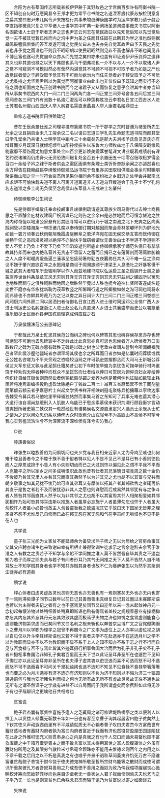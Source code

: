 <!-- { "loadSidebar": true } -->
　　合阳为古有莘国传志所载甚核伊尹耕于其野故邑之学宫南百歩许有阿衡书院一区不知创自何时万厯间县令王邦才更为常平仓书院之名遂湮客歳代篆苏按检锐意复之扁其堂曰志尹未几呉令尹来按检行其事未竣邑绅康国学时为运庠掌教乃请于鹾台李直指移檄竟兴复之举萃诸人士讲学其中旷典一新阐扬圣道洵盛事哉夫书院以阿衡名固欲诸人士逰于斯者志尹之志也尹志云何志在觉民故曰以先知觉后知以先觉觉后觉一夫不被其觉若已推而内之沟中尹为圣之任而其任固在此斯其为学之准也然则据皋鸣鼓簪佩俱集问答互发遂可谓之觉民矣曰未也夫亦先自觉耳故尹曰予天民之先觉者也非予觉之而谁也不则我不昭昭胡以使民昭昭然则见非不高也解非不晰也闻见非不博且富也遂可先觉自命众亦从而先觉之矣曰亦未也盖有印证焉伊尹乐尧舜之道非其义也非其道也禄之以天下弗顾也系马千驷弗视也一介不以与人一介不以取诸人尹之觉不可窥测不可模拟然必有莹然内湛觉其不可顾不可视不可取予者乃如是之严也故觉民者使之于辞受取予觉其有不可而勿欲勿为而任先觉者必于辞受取予之不可觉之尤蚤持之尤坚焉尹所以为真觉而阿衡事业由此出也非仅仅曰予既知之而实行不必符之谓也斯固古之先正创建书院而今之诸君子又从而恢复之意乎会讲其中者亦当知所从事矣书院西向大门一间二门三间两角门各一间正堂三间旁号舍各五间后堂三间旁厢舍各三间门外有池数十畆湍汇澄泓可以种莲称胜览云李君名日宣江西吉水人进士苏君名州俊山西曲沃人举人呉君名霖直隶蠡县人举人康君名姬鼎进士

　　重修志道书院置田供赡碑记

　　昔在壬辰余筮仕淮之司理寻摄府篆建书院一所于郡学之东时督漕为禇爱所先生允余之议且捐百金未几工竣余议二名以请曰志道曰学孔先生命题志道书院而颜其堂曰学孔堂余乃共诸人士明学其中距今三十余载矣先是郡大夫刘彬予氏詹见吾氏亦有增葺而岁月既深日就倾圯顷年山阳孙侯振生以东鲁大方师牧兹地于凡保障安戢维风剔蠧靡不厘饬而尤加意文事处金四百余更新焕美爰萃誉髦课文讲业既着成绩剞有课艺约说诸编而仍虑膏火无资恐致间辍复处金百五十余置田五十顷零召佃取租岁得金百四十余给子衿之肄于斯者供会之需区画俱有条理士类忻忻奋跃余闻之亦逌然喜也余方得告在籍赖鹾廵李缉敬侍御建弘运书院于吾里亦买田取租供赡会事余时时聨朋聚讲而山阳之举一时符合豪杰所见果尔相同余不敏枌社之乡旧逰之处学会并起南北应求讵不可愉快哉夫道不离人可离非道离道非人志道乌容缓道会于孔子士不学孔何名志道淮之多士尚无负侯至念哉侯山东莘县人壬戌进士名肇兴

　　侍御缉敬李公生祠记

　　先是侍御李缉敬氏奉命按鹾事且竣循例疏请避其尊族少司马得代以去绅士商民思之不置醵金庀材议建祠尸祝焉谋已定则告之余余曰是必胜地而后可恒念鹾池之胜海内称竒但以地隶公家悬有厉禁匪寻常可以逰衍乃于城之南池之北卜充爽之区向离剏祠甃以崇楼海条一带揽诸几席以奉侍御订期对越因而聚会青林翠巘环列为屏池光如镜一碧万顷春云秋雨朝旭晚霞虞庭解阜之歌洋洋宛在固无俟交叅互答而恍侍御在坐畅千仞之高风濯灵襟以絶滓不亦愉快乎哉窃尝谓世无善治由士不学道不学道则不爱人不爱上乃负上不爱下乃负下滔滔波逝何所底止侍御缵承家学师范名儒日有孳孳故其持斧而来也内絶私营外无贵态不啻留人之蓄而且捐已之有藩篱剖而蔼蔼肺腑输之人人席不暇暖周爰蚤遍三藩事至忘疲前箸毎勤五夜蠧弗任其乆习不难一旦之涤疴议不嫌于肇兴直欲百年之永振用是商讴于阛阓旅颂于津梁王人息慿社之奸暴客慑干城之武其大者轺车所至辄明学以作人而兹地建书院以弘运启三圣之扃钥开士类之蔀蒙廪养世世科条章章其风无穷则其泽无穷其泽无穷则其思无穷兹祠之建固所以寓思也地胜而祠与之俱胜祠胜而地因之増胜然毕竟以人胜也抚今追徃仁贤所寄遂成名迹奕世不磨亦有华栋犹新鞠为茂草牧竖之所踯躅行道之所揶揄如兹之洵可祠也祠将永而弗替也不亦鲜其埓哉乃为之记以劵之异日祠计大门三间二门三间正楼三间卷棚三间厢厨六间外房二间以居洒扫者侍御名日宣江西人进士维时同运邓公全悌广西人乡进士判运史公名躬盛浙江人进士赵公名九真直隶人乡进士共襄盛举而史公以署篆董事乐趋尽士民而乔县尹国栋肩理克成俱应载之石

　　万泉侯懐洙范公去思碑记

　　于都哉此万泉士甿思其侯范公而树之碑也何以碑寄其思也碑存侯存思亦存也碑可磨思不可磨也去思碑寰中不乏鲜此比此真思亦真可思也思侯者万人碑侯者万口奚取数尺之碑为无碑亦思有碑胜无碑是以碑之树也父老垂白者谓从髫到今所闻覩福我邑者罕此侯渉歴他疆域者亦谓罕埓其侯也余之所耳而目者亦如是忆曩时阅荐牍或偶无公姓名咨嗟为不平夫旁观之咨嗟较当局之许可孰逊兹擢郡丞而大司马王新城公荐侯监大军东征又孰与此足鹄仕籍矣昔公初下车时值旱蝗为祟忧色可掬单骑行村坞谁饶于种劝假无种者种种而稔众不至馁贫而仕者给以俸曰可鬻炭为俯仰资妇女亦给俸俾织纴自给其衙舍则萧然讼者例输纸榖尽蠲之爱养为例是若何例也征赋如数辄止耗羡若将凂焉审编徭役酌虚盈汰除絶户丁钱故二百七十减百五省厥繁累不优于罔剂量而第额云额云者乎嘉恵衿士兴起文学贤书祥开相映刦冦屯聚练兵抢攘藉以寜敉边事告棘受令募兵若马他地里甲绎骚独帖然而事集马首之东知可了兵事无难也葢其潜心大道行谊自凛尚慈缓刑入人肌肤人乌能已于思余素慕侯未获识荆濒行顾我衡宇言动鬯爽授所著史纂二帙仅其一斑然经世有谱矣侯名文源直隶定兴人选贡士余既从士甿之请为之记以阐众思仍系以诗俾大众时歌焉介山峩峩兮不为高匪山不高侯不可望兮我心实劳槛流浩浩兮不为深匪流不深维侯有泽兮实沁我心

　　○说

　　睦族善俗说

　　昨张生以睦族善俗为问俱切问也夫乡党与我日相亲近家人尤为骨肉至戚也此何难于睦且善者今之不睦于族不善于俗者特以见人不是不见己不是耳已有小善则徳色而人之厚恩或揜于小眚人有小失则切齿而已之大过则饰以偏见此之谓不平我不平而人岂能平之所以家乡之间多成嗔恨职此故也昔有仕者其兄落魄日喧竞周之数十金仍不悛彼乃咎其兄里人亦咎其兄而直其弟然予以为非其兄之尤也胡不以其富与兄共而朝夕敬事之如其兄犹不悛乃始可直其弟耳又有厚价以拓其产者其邻欲售之者辄再倍其直于是售之者若不及而彼犹恐非其人之愿也则详慰而后成易然其邻犹有与之争斗者人皆咎其邻而直其人然予以为非其邻之尤也胡不以其富周其邻人相聚相爱如其邻犹相忤乃始可咎其邻耳由斯以推施人者虽厚必忘施于人者虽薄勿忘也忤于人者虽大勿校忤人者虽小必咎也故主人勿咎盗咎我之致盗况其它乎故曰天下国家无皆非之理圣贤不怨不尤惟反己自修而已故在邦无怨在家无怨和气在宇宙间无嗔恨也不见不是在人也

　　共学说

　　童子张三光能为文家贫不能延师余为备贽求熊子师之无以为居给之官房命事其父其父应聘亦诸生也来致谢曰幸有所栖止兼得聚训生徒求示之言余逊辞夫余官于淮淮之人有教之之责若子不知学与余躬不学同推之淮人莫不皆然吾自毕其责之不遑岂知为若子而厚之耶夫余与若子有间者形耳乃其气无间推之天下人莫不皆然人自不睹耳故士不知学贼其身者也学不知共亦贼其身者也故不仁为痿痹张生以为然乎其聚训生徒亦必有道矣

　　质学说

　　释心体者曰虚灵虚故灵也灵则无恶也亦无善也有一焉则塞矣无外也亦无内也寄于一焉则滞矣谭子同节曰数年以前日记其善而善未真继复日记其过而过未寡即斯语也若以为未得者夫记之者有之也不塞焉足矣同节又曰迩年以来一念未起敛神丹元一念初起毎懐济物过处稍细善处稍真即斯语也殆有得焉者盖校之规规善恶业有操柄抑亦忘其内忘其外忘其丹元忘其敛致其虚而极焉乎夫物之济也如饥之食胃虚则能食心虚则能济物第求虚而已矣同节又曰名利之根未斩也以奔苦京尘博广文之官侘傺踟蹰卜之曹月川以学职为理学之冠曾不再覩今之广文率为虚位上之人亦率以虚位视之胡以自见仅以升斗牵耳绎斯语也又若不得于衷者夫学不在赴选亦不在逃选月川之学不以为教职而显亦不以不为教职而不显不系于上人之知不知亦不系于志之行不行而自见与否食禄与否不与焉此皆其外迹耳摄行相事鲁国大治而后为孔子非孔子矣圣孔子者曰摄相事鲁国治非知孔子矣君百里而王天下世以此证圣耳非圣所在也遯世不见知不悔世亦以此证圣耳亦非圣所在也夫谭子虚其衷以逰世选而喜不可选而怒不可不选而怒不可不选而喜不可间关千里犹踰阈也选不选知不知见不见食禄不食禄举箸落箸也而要之必为月川选亦有济不选亦有济知则以不负为济不知则以不悔为济三十辐圆转逓前何与我也安所睹名利而校之何也无所有故无所不有虚故灵灵故无徃不通也故无所有之谓圣然谭子之学歳有进益不以自局而问于我所谓虚矣而余费辞如此将无渉于有也乎哉聊识之更竢他日共相考也

　　贫富说

　　鲍子君杰曩有厚赀性喜施予逢人之乏辄周之诸可修建堤路桥亭之类以便利人以捍卫人以资益人倾囊无靳数十年如一日也有客至京曹子询其起居客曰鲍子贫矣然上下钦其徳义声动遐迩邑里有不平咸请就质无不心输者曹子叹曰夫君杰今方富哉世有蓄财逺地者有蓄财内府者孰为富曰内府者富近于我而有济也然镪贷盈屋田园连陌犹在此身之外惟积徳充义则贯串身心之内是真我之有也千人交口而诵未易罄也顾不富欤库蔵之中千箱万槖吏胥主之而不敢言富以其未得用耳世之富人盈腹罩体之外虽有赢财何所用之及其限穷气散粒米寸帛毫金颗珠亦不能用夫惟徳义则百年之内用之以不忝千载之后用之以不朽是真我之有也嗟乎齐景千驷秋草同萎夷齐饥死万古不磨谁富谁贫哉鲍子昔饶于财今饶于徳夫徳鬼神所敬圣哲所宗财乌能等之散财而成徳可谓识所重矣彼孔方者吾奴耳善用之乃成吾徳不善用之而奴为政乃俾我缩项龌龌丧心诡昧校牙筹而忘疲梦粪秽而色喜自少至老无一善状达人君子视而怜悯焉夫夫也乞丐之子乎乃无一长也是则真贫也已余殊念君杰而隔于逺乃为贫富说以寄之如面谈云

　　矢神说

